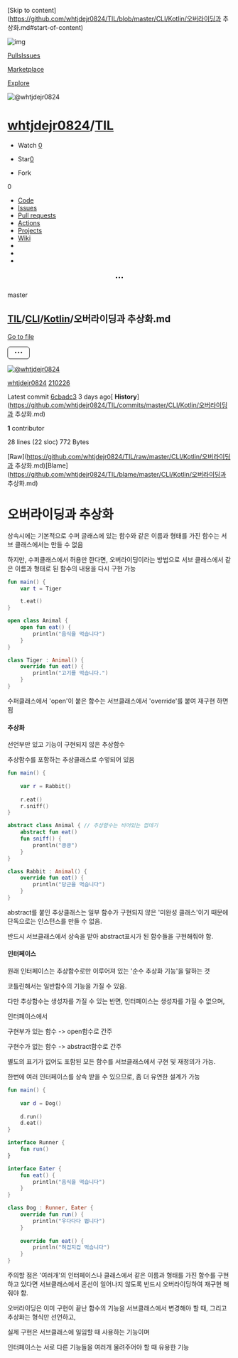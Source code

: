 [Skip to content](https://github.com/whtjdejr0824/TIL/blob/master/CLI/Kotlin/오버라이딩과 추상화.md#start-of-content)



![img](https://github.githubassets.com/images/search-key-slash.svg)

[Pulls](https://github.com/pulls)[Issues](https://github.com/issues)

[Marketplace](https://github.com/marketplace)

[Explore](https://github.com/explore)





 

![@whtjdejr0824](https://avatars.githubusercontent.com/u/67144240?s=60&v=4) 



# [whtjdejr0824](https://github.com/whtjdejr0824)/**[TIL](https://github.com/whtjdejr0824/TIL)**

-  Watch [0](https://github.com/whtjdejr0824/TIL/watchers)

-  Star[0](https://github.com/whtjdejr0824/TIL/stargazers)

-  Fork

  0

- [Code](https://github.com/whtjdejr0824/TIL)
- [Issues](https://github.com/whtjdejr0824/TIL/issues)
- [Pull requests](https://github.com/whtjdejr0824/TIL/pulls)
- [Actions](https://github.com/whtjdejr0824/TIL/actions)
- [Projects](https://github.com/whtjdejr0824/TIL/projects)
- [Wiki](https://github.com/whtjdejr0824/TIL/wiki)
- 
- 
- 

<details class="details-overlay details-reset position-relative" style="box-sizing: border-box; display: block; position: relative !important;"><summary role="button" style="box-sizing: border-box; display: list-item; cursor: pointer; list-style: none;"><div class="UnderlineNav-item mr-0 border-0" style="box-sizing: border-box; padding: 8px 16px; font-size: 14px; line-height: 30px; color: var(--color-underlinenav-text); text-align: center; white-space: nowrap; background-color: initial; border: 0px !important; margin-right: 0px !important;"><svg class="octicon octicon-kebab-horizontal" viewBox="0 0 16 16" version="1.1" width="16" height="16" aria-hidden="true"><path d="M8 9a1.5 1.5 0 100-3 1.5 1.5 0 000 3zM1.5 9a1.5 1.5 0 100-3 1.5 1.5 0 000 3zm13 0a1.5 1.5 0 100-3 1.5 1.5 0 000 3z"></path></svg><span class="sr-only" style="box-sizing: border-box; padding: 0px; clip: rect(0px, 0px, 0px, 0px); overflow-wrap: normal; border: 0px; position: absolute; width: 1px; height: 1px; overflow: hidden;">More</span></div></summary></details>

 master 

## [TIL](https://github.com/whtjdejr0824/TIL)/[CLI](https://github.com/whtjdejr0824/TIL/tree/master/CLI)/[Kotlin](https://github.com/whtjdejr0824/TIL/tree/master/CLI/Kotlin)/**오버라이딩과 추상화.md**

[Go to file](https://github.com/whtjdejr0824/TIL/find/master)

<details id="blob-more-options-details" class="details-overlay details-reset position-relative" style="box-sizing: border-box; display: block; position: relative !important;"><summary role="button" type="button" class="btn " style="box-sizing: border-box; display: inline-block; cursor: pointer; position: relative; padding: 5px 16px; font-size: 14px; font-weight: 500; line-height: 20px; white-space: nowrap; vertical-align: middle; user-select: none; border-width: 1px; border-style: solid; border-color: var(--color-btn-border); border-image: initial; border-radius: 6px; appearance: none; color: var(--color-btn-text); background-color: var(--color-btn-bg); box-shadow: var(--color-btn-shadow),var(--color-btn-inset-shadow); transition: color 0.2s cubic-bezier(0.3, 0, 0.5, 1) 0s, background-color, border-color; list-style: none;"><svg aria-label="More options" class="octicon octicon-kebab-horizontal" height="16" viewBox="0 0 16 16" version="1.1" width="16" role="img"><path d="M8 9a1.5 1.5 0 100-3 1.5 1.5 0 000 3zM1.5 9a1.5 1.5 0 100-3 1.5 1.5 0 000 3zm13 0a1.5 1.5 0 100-3 1.5 1.5 0 000 3z"></path></svg></summary></details>

[![@whtjdejr0824](https://avatars.githubusercontent.com/u/67144240?s=48&v=4)](https://github.com/whtjdejr0824)

[whtjdejr0824](https://github.com/whtjdejr0824) [210226](https://github.com/whtjdejr0824/TIL/commit/6cbadc328d03dcf1e9b60f4f648eba7b40c6c114)



Latest commit [6cbadc3](https://github.com/whtjdejr0824/TIL/commit/6cbadc328d03dcf1e9b60f4f648eba7b40c6c114) 3 days ago[ **History**](https://github.com/whtjdejr0824/TIL/commits/master/CLI/Kotlin/오버라이딩과 추상화.md)

 **1** contributor

28 lines (22 sloc) 772 Bytes

[Raw](https://github.com/whtjdejr0824/TIL/raw/master/CLI/Kotlin/오버라이딩과 추상화.md)[Blame](https://github.com/whtjdejr0824/TIL/blame/master/CLI/Kotlin/오버라이딩과 추상화.md)

 

# 오버라이딩과 추상화

상속시에는 기본적으로 수퍼 글래스에 있는 함수와 같은 이름과 형태를 가진 함수는 서브 클래스에서는 만들 수 없음 

하지만, 수퍼클래스에서 허용만 한다면, 오버라이딩이라는 방법으로 서브 클래스에서 같은 이름과 형태로 된 함수의 내용을 다시 구현 가능

```kotlin
fun main() {
    var t = Tiger

    t.eat()
}

open class Animal {
    open fun eat() { 
        println("음식을 먹습니다")
    }
}

class Tiger : Animal() {
    override fun eat() {
        println("고기를 먹습니다.")
    }
}
```

수퍼클래스에서 'open'이 붙은 함수는 서브클래스에서 'override'를 붙여 재구현 하면 됨



#### 추상화

선언부만 있고 기능이 구현되지 않은 추상함수

추상함수를 포함하는 추상클래스로 수엏되어 있음

```kotlin
fun main() {
    
    var r = Rabbit()
    
    r.eat()
    r.sniff()
}

abstract class Animal { // 추상함수는 비어있는 껍데기
    abstract fun eat()
    fun sniff() {
        prontln("킁킁")
    }
}

class Rabbit : Animal() {
    override fun eat() {
        println("당근을 먹습니다")
    }
}
```

abstract를 붙인 추상클래스는 일부 함수가 구현되지 않은 '미완성 클래스'이기 때문에 단독으로는 인스턴스를 만들 수 없음.

반드시 서브클래스에서 상속을 받아 abstract표시가 된 함수들을 구현해줘야 함.



#### 인터페이스

원래 인터페이스는 추상함수로만 이루어져 있는 '순수 추상화 기능'을 말하는 것

코틀린해서는 일반함수의 기능을 가질 수 있음.

다만 추상함수는 생성자를 가질 수 있는 반면, 인터페이스는 생성자를 가질 수 없으며,

인터페이스에서 

구현부가 있는 함수 -> open함수로 간주

구현수가 없는 함수 -> abstract함수로 간주

별도의 표기가 없어도 포함된 모든 함수를 서브클래스에서 구현 및 재정의가 가능.

한번에 여러 인터페이스를 상속 받을 수 있으므로, 좀 더 유연한 설계가 가능

```kotlin
fun main() {
    
    var d = Dog()
    
    d.run()
    d.eat()
}

interface Runner {
    fun run()
}

interface Eater {
    fun eat() {
        println("음식을 먹습니다")
    }
}

class Dog : Runner, Eater {
    override fun run() {
        println("우다다다 뜁니다")
    }
    
    override fun eat() {
        println("허겁지겁 먹습니다")
    }
}
```

주의할 점은 '여러개'의 인터페이스나 클래스에서 같은 이름과 형태를 가진 함수를 구현하고 있다면 서브클래스에서 혼선이 일어나지 않도록 반드시 오버라이딩하여 재구현 해줘야 함.



오버라이딩은 이미 구현이 끝난 함수의 기능을 서브클래스에서 변경해야 할 때, 그리고 추상화는 형식만 선언하고, 

실제 구현은 서브클래스에 일임할 때 사용하는 기능이며

인터페이스는 서로 다른 기능들을 여러개 물려주어야 할 때 유용한 기능


